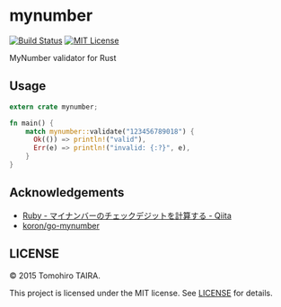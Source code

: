 mynumber
================================================================================

[![Build Status](https://img.shields.io/travis/Tomohiro/mynumber.svg?style=flat-square)](https://travis-ci.org/Tomohiro/mynumber)
[![MIT License](http://img.shields.io/badge/license-MIT-blue.svg?style=flat-square)](https://github.com/Tomohiro/mynumber/blob/master/LICENSE)

MyNumber validator for Rust


Usage
--------------------------------------------------------------------------------

```rust
extern crate mynumber;

fn main() {
    match mynumber::validate("123456789018") {
      Ok(()) => println!("valid"),
      Err(e) => println!("invalid: {:?}", e),
    }
}
```


Acknowledgements
--------------------------------------------------------------------------------

- [Ruby - マイナンバーのチェックデジットを計算する - Qiita](http://qiita.com/qube81/items/fa6ef94d3c8615b0ce64)
- [koron/go-mynumber](https://github.com/koron/go-mynumber)


LICENSE
--------------------------------------------------------------------------------

&copy; 2015 Tomohiro TAIRA.

This project is licensed under the MIT license. See [LICENSE](LICENSE) for details.
